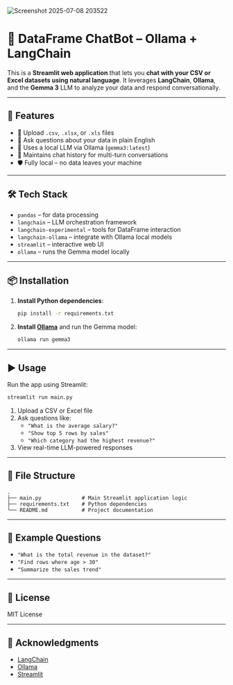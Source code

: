 
![Screenshot 2025-07-08 203522](https://github.com/user-attachments/assets/f59e772a-bbd1-4f45-8283-a083b30c4a6b)


# 🧠 DataFrame ChatBot – Ollama + LangChain

This is a **Streamlit web application** that lets you **chat with your CSV or Excel datasets using natural language**. It leverages **LangChain**, **Ollama**, and the **Gemma 3** LLM to analyze your data and respond conversationally.

---

## 🚀 Features

- 📁 Upload `.csv`, `.xlsx`, or `.xls` files
- 💬 Ask questions about your data in plain English
- 🤖 Uses a local LLM via Ollama (`gemma3:latest`)
- 🧠 Maintains chat history for multi-turn conversations
- 🛡️ Fully local – no data leaves your machine

---

## 🛠️ Tech Stack

- `pandas` – for data processing
- `langchain` – LLM orchestration framework
- `langchain-experimental` – tools for DataFrame interaction
- `langchain-ollama` – integrate with Ollama local models
- `streamlit` – interactive web UI
- `ollama` – runs the Gemma model locally

---

## 📦 Installation

1. **Install Python dependencies**:

   ```bash
   pip install -r requirements.txt
   ```

2. **Install [Ollama](https://ollama.com/)** and run the Gemma model:

   ```bash
   ollama run gemma3
   ```

---

## ▶️ Usage

Run the app using Streamlit:

```bash
streamlit run main.py
```

1. Upload a CSV or Excel file
2. Ask questions like:
   - `"What is the average salary?"`
   - `"Show top 5 rows by sales"`
   - `"Which category had the highest revenue?"`
3. View real-time LLM-powered responses

---

## 📁 File Structure

```
.
├── main.py             # Main Streamlit application logic
├── requirements.txt    # Python dependencies
└── README.md           # Project documentation
```

---

## 🧪 Example Questions

- `"What is the total revenue in the dataset?"`
- `"Find rows where age > 30"`
- `"Summarize the sales trend"`

---


## 📝 License

MIT License

---

## 🙌 Acknowledgments

- [LangChain](https://github.com/langchain-ai/langchain)
- [Ollama](https://ollama.com/)
- [Streamlit](https://streamlit.io/)

